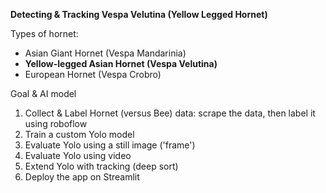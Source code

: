 **Detecting & Tracking Vespa Velutina (Yellow Legged Hornet)**

Types of hornet:
- Asian Giant Hornet (Vespa Mandarinia)
- **Yellow-legged Asian Hornet (Vespa Velutina)**
- European Hornet (Vespa Crobro)

Goal & AI model
1. Collect & Label Hornet (versus Bee) data: scrape the data, then label it using roboflow 
2. Train a custom Yolo model
3. Evaluate Yolo using a still image ('frame')
4. Evaluate Yolo using video
5. Extend Yolo with tracking (deep sort)
6. Deploy the app on Streamlit
   

